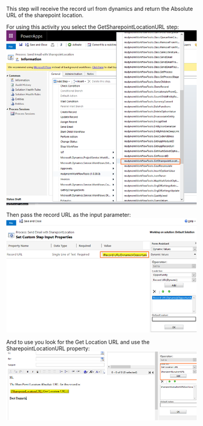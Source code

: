 This step will receive the record url from dynamics and return the Absolute URL of the sharepoint location.

For using this activity you select the GetSharepointLocationURL step:
![](GetSharepointLocation1.png)

Then pass the record URL as the input parameter:  
![](GetSharepointLocation2.png)

And to use you look for the Get Location URL and use the SharepointLocationURL property: 
![](GetSharepointLocation3.png)
